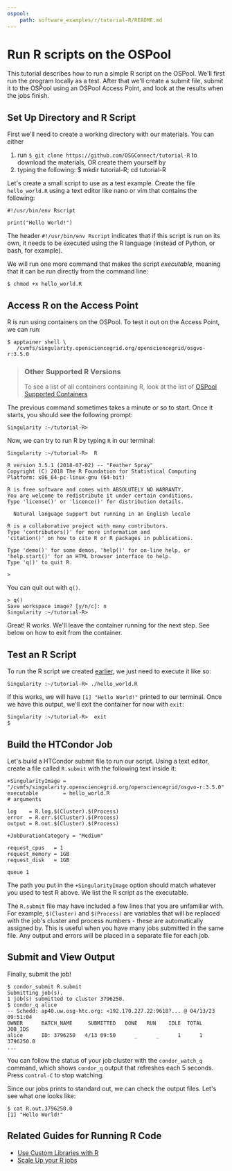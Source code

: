 ```yaml
---
ospool:
    path: software_examples/r/tutorial-R/README.md
---
```


# Run R scripts on the OSPool

This tutorial describes how to run a simple R script on the OSPool. We'll first run the program locally as a test.  After that we'll create a submit file, submit it to the OSPool using an OSPool Access Point, and look at the results when the jobs finish.

## Set Up Directory and R Script

First we'll need to create a working directory with our materials. You can either 

1. run `$ git clone https://github.com/OSGConnect/tutorial-R` to download the materials, OR create them yourself by
1. typing the following:
		$ mkdir tutorial-R; cd tutorial-R

Let's create a small script to use as a test example. Create the file `hello_world.R` using a text editor like nano or vim that contains the following:

	#!/usr/bin/env Rscript
	
	print("Hello World!")

The header `#!/usr/bin/env Rscript` indicates that if this script is run on its 
own, it needs to be executed using the R language (instead of Python, or bash, for example). 

We will run one more command that makes the script *executable*, meaning that it 
can be run directly from the command line: 

	$ chmod +x hello_world.R

## Access R on the Access Point

R is run using containers on the OSPool. To test it out on the Access Point, we can run: 

	$ apptainer shell \
       /cvmfs/singularity.opensciencegrid.org/opensciencegrid/osgvo-r:3.5.0

> ### Other Supported R Versions
> 
> To see a list of all containers containing R, look at the 
> list of [OSPool Supported Containers]()

The previous command sometimes takes a minute or so to start. Once it starts, you 
should see the following prompt: 

	Singularity :~/tutorial-R>  

Now, we can try to run R by typing `R` in our terminal: 

	Singularity :~/tutorial-R>  R
	
	R version 3.5.1 (2018-07-02) -- "Feather Spray"
	Copyright (C) 2018 The R Foundation for Statistical Computing
	Platform: x86_64-pc-linux-gnu (64-bit)

	R is free software and comes with ABSOLUTELY NO WARRANTY.
	You are welcome to redistribute it under certain conditions.
	Type 'license()' or 'licence()' for distribution details.

	  Natural language support but running in an English locale

	R is a collaborative project with many contributors.
	Type 'contributors()' for more information and
	'citation()' on how to cite R or R packages in publications.

	Type 'demo()' for some demos, 'help()' for on-line help, or
	'help.start()' for an HTML browser interface to help.
	Type 'q()' to quit R.

	> 

You can quit out with `q()`. 

	> q()
	Save workspace image? [y/n/c]: n
	Singularity :~/tutorial-R>

Great! R works. We'll leave the container running for the next step. See below 
on how to exit from the container. 

## Test an R Script

To run the R script we created [earlier](#set-up-directory-and-r-script), we just need to execute it like so: 

	Singularity :~/tutorial-R> ./hello_world.R

If this works, we will have `[1] "Hello World!"` printed to our terminal. Once we have this output, we'll exit the container for now with `exit`: 

	Singularity :~/tutorial-R>  exit
	$ 

## Build the HTCondor Job

Let's build a HTCondor submit file to run our script. Using a text editor, create a file called `R.submit` with the following text inside it:

	+SingularityImage = "/cvmfs/singularity.opensciencegrid.org/opensciencegrid/osgvo-r:3.5.0"
	executable		  = hello_world.R
	# arguments

	log    = R.log.$(Cluster).$(Process)
	error  = R.err.$(Cluster).$(Process)
	output = R.out.$(Cluster).$(Process)

	+JobDurationCategory = "Medium"

	request_cpus   = 1
	request_memory = 1GB
	request_disk   = 1GB

	queue 1

The path you put in the `+SingularityImage` option should match whatever you used 
to test R above. We list the R script as the executable. 

The `R.submit` file may have included a few lines that you are unfamiliar with.  For example, `$(Cluster)` and `$(Process)` are variables that will be replaced with the job's cluster and process numbers - these are automatically assigned by.  This is useful when you have many jobs submitted in the same file.  Any output and errors will be placed in a separate file for each job.

## Submit and View Output

Finally, submit the job!

	$ condor_submit R.submit
	Submitting job(s).
	1 job(s) submitted to cluster 3796250.
	$ condor_q alice
	-- Schedd: ap40.uw.osg-htc.org: <192.170.227.22:9618?... @ 04/13/23 09:51:04
	OWNER      BATCH_NAME     SUBMITTED   DONE   RUN    IDLE  TOTAL JOB_IDS
	alice	   ID: 3796250   4/13 09:50      _      _      1      1 3796250.0
	...

You can follow the status of your job cluster with the `condor_watch_q` command, which shows `condor_q` output that refreshes each 5 seconds.  Press `control-C` to stop watching.

Since our jobs prints to standard out, we can check the output files. Let's see what one looks like:

	$ cat R.out.3796250.0
	[1] "Hello World!"

## Related Guides for Running R Code

 - [Use Custom Libraries with R](https://portal.osg-htc.org/documentation/software_examples/r/tutorial-R-addlibSNA/)
 - [Scale Up your R jobs](https://portal.osg-htc.org/documentation/software_examples/r/tutorial-ScalingUp-R/)

